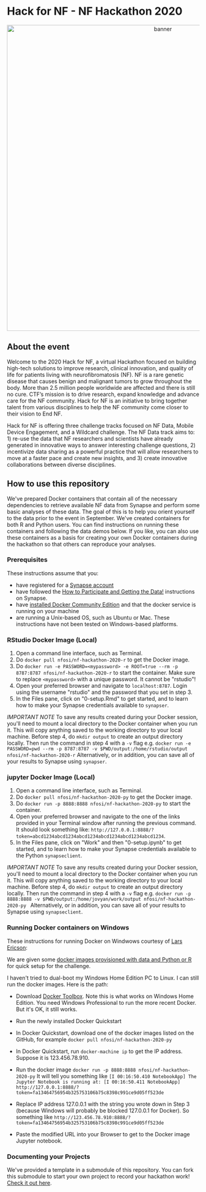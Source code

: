 # Hack for NF - NF Hackathon 2020


<p align="center">
<img src="https://github.com/Sage-Bionetworks/nfhackathon2020/blob/master/1200x628.png" alt="banner" width="800"/>
</p>


## About the event

Welcome to the 2020 Hack for NF, a virtual Hackathon focused on building high-tech solutions to improve research, clinical innovation, and quality of life for patients living with neurofibromatosis (NF). NF is a rare genetic disease that causes benign and malignant tumors to grow throughout the body. More than 2.5 million people worldwide are affected and there is still no cure. CTF’s mission is to drive research, expand knowledge and advance care for the NF community. Hack for NF is an initiative to bring together talent from various disciplines to help the NF community come closer to their vision to End NF. 
 
Hack for NF is offering three challenge tracks focused on NF Data, Mobile Device Engagement, and a Wildcard challenge. The NF Data track aims to: 1) re-use the data that NF researchers and scientists have already generated in innovative ways to answer interesting challenge questions, 2) incentivize data sharing as a powerful practice that will allow researchers to move at a faster pace and create new insights, and 3) create innovative collaborations between diverse disciplines.

## How to use this repository

We've prepared Docker containers that contain all of the necessary dependencies to retrieve available NF data from Synapse and perform some basic analyses of these data. The goal of this is to help you orient yourself to the data prior to the event in September.
We've created containers for both R and Python users. You can find instructions on running these containers and following the data demos below. 
If you like, you can also use these containers as a basis for creating your own Docker containers during the hackathon so that others can reproduce your analyses.

### Prerequisites 

These instructions assume that you:
* have registered for a [Synapse account](https://www.synapse.org/#!RegisterAccount:0) 
* have followed the [How to Participate and Getting the Data!](https://www.synapse.org/#!Synapse:syn22336443/wiki/605183) instructions on Synapse. 
* have [installed Docker Community Edition](https://docs.docker.com/v17.12/install/) and that the docker service is running on your machine
* are running a Unix-based OS, such as Ubuntu or Mac. These instructions have not been tested on Windows-based platforms. 

### RStudio Docker Image (Local)

1. Open a command line interface, such as Terminal. 
2. Do `docker pull nfosi/nf-hackathon-2020-r` to get the Docker image. 
3. Do `docker run -e PASSWORD=<mypassword> -e ROOT=true --rm -p 8787:8787 nfosi/nf-hackathon-2020-r` to start the container. Make sure to replace `<mypassword>` with a unique password. It cannot be "rstudio"!
4. Open your preferred browser and navigate to `localhost:8787`. Login using the username "rstudio" and the password that you set in step 3. 
5. In the Files pane, click on "0-setup.Rmd" to get started, and to learn how to make your Synapse credentials available to `synapser`. 

*IMPORTANT NOTE* To save any results created during your Docker session, you'll need to mount a local directory to the Docker container when you run it. This will copy anything saved to the working directory to your local machine. Before step 4, do `mkdir output` to create an output directory locally. Then run the command in step 4 with a `-v` flag e.g. `docker run -e PASSWORD=pwd --rm -p 8787:8787 -v $PWD/output:/home/rstudio/output nfosi/nf-hackathon-2020-r` Alternatively, or in addition, you can save all of your results to Synapse using `synapser`.

### jupyter Docker Image (Local)

1. Open a command line interface, such as Terminal. 
2. Do `docker pull nfosi/nf-hackathon-2020-py` to get the Docker image. 
3. Do `docker run -p 8888:8888 nfosi/nf-hackathon-2020-py` to start the container.
4. Open your preferred browser and navigate to the one of the links provided in your Terminal window after running the previous command. It should look something like: `http://127.0.0.1:8888/?token=abcd1234abcd1234abcd1234abcd1234abcd1234abcd1234`. 
5. In the Files pane, click on "Work" and then "0-setup.ipynb" to get started, and to learn how to make your Synapse credentials available to the Python `synapseclient`. 

*IMPORTANT NOTE* To save any results created during your Docker session, you'll need to mount a local directory to the Docker container when you run it. This will copy anything saved to the working directory to your local machine. Before step 4, do `mkdir output` to create an output directory locally. Then run the command in step 4 with a `-v` flag e.g. `docker run -p 8888:8888 -v $PWD/output:/home/jovyan/work/output nfosi/nf-hackathon-2020-py
` Alternatively, or in addition, you can save all of your results to Synapse using `synapseclient`.

### Running Docker containers on Windows

These instructions for running Docker on Windwows courtesy of [Lars Ericson](https://www.synapse.org/#!Synapse:syn18666641/discussion/threadId=5866):

We are given some [docker images provisioned with data and Python or R](https://github.com/Sage-Bionetworks/nfhackathon2020) for quick setup for the challenge.

I haven't tried to dual-boot my Windows Home Edition PC to Linux.  I can still run the docker images.  Here is the path:

* Download [Docker Toolbox](https://docs.docker.com/toolbox/toolbox_install_windows/).  Note this is what works on Windows Home Edition.  You need Windows Professional to run the more recent Docker.  But it's OK, it still works.

* Run the newly installed Docker Quickstart 

* In Docker Quickstart, download one of the docker images listed on the GitHub, for example ```docker pull nfosi/nf-hackathon-2020-py```

* In Docker Quickstart, run ```docker-machine ip``` to get the IP address.  Suppose it is 123.456.78.910.

* Run the docker image ``` docker run -p 8888:8888 nfosi/nf-hackathon-2020-py ``` It will tell you something like ```[I 00:16:50.410 NotebookApp] The Jupyter Notebook is running at: [I 00:16:50.411 NotebookApp]  http://127.0.0.1:8888/?token=fa13464756954b325753106b75c8398c991ce9d05ff523de```

* Replace IP address 127.0.0.1 with the string you wrote down in Step 3 (because Windows will probably be blocked 127.0.0.1 for Docker).  So something like ``` http://123.456.78.910:8888/?token=fa13464756954b325753106b75c8398c991ce9d05ff523de ```

* Paste the modified URL into your Browser to get to the Docker image Jupyter notebook.

### Documenting your Projects

We've provided a template in a submodule of this repository. You can fork this submodule to start your own project to record your hackathon work! [Check it out here](https://github.com/Sage-Bionetworks/GoodDocData).
